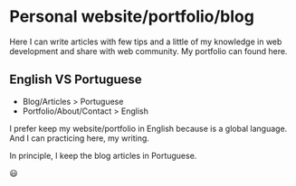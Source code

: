 # Personal website/portfolio/blog  

Here I can write articles with few tips and a little of my knowledge in web development and share with web community. My portfolio can found here.


## English VS Portuguese

* Blog/Articles > Portuguese  
* Portfolio/About/Contact > English


I prefer keep my website/portfolio in English because is a global language. And I can practicing here, my writing.  

In principle, I keep the blog articles in Portuguese.

:smiley:
